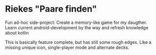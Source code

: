 # Riekes "Paare finden"

Fun ad-hoc side-project: Create a memory-like game for my daugther. Learn
current android-development by the way and refresh knowledge about kotlin

This is basically feature complete, but has still some rough edges. Like
a missing unique icon, single-player mode and alternate decks.
